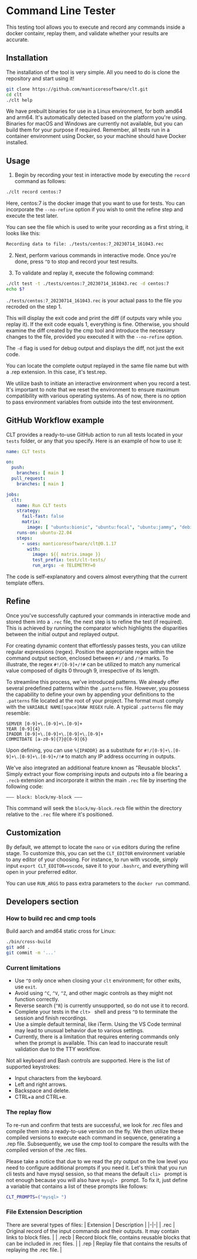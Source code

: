 # Command Line Tester

This testing tool allows you to execute and record any commands inside a docker containr, replay them, and validate whether your results are accurate.

## Installation

The installation of the tool is very simple. All you need to do is clone the repository and start using it!

```bash
git clone https://github.com/manticoresoftware/clt.git
cd clt
./clt help
```

We have prebuilt binaries for use in a Linux environment, for both amd64 and arm64. It's automatically detected based on the platform you're using. Binaries for macOS and Windows are currently not available, but you can build them for your purpose if required. Remember, all tests run in a container environment using Docker, so your machine should have Docker installed.

## Usage

1. Begin by recording your test in interactive mode by executing the `record` command as follows:

  ```bash
  ./clt record centos:7
  ```

  Here, centos:7 is the docker image that you want to use for tests. You can incorporate the `--no-refine` option if you wish to omit the refine step and execute the test later.

  You can see the file which is used to write your recording as a first string, it looks like this:

  ```bash
  Recording data to file: ./tests/centos:7_20230714_161043.rec
  ```

2. Next, perform various commands in interactive mode. Once you're done, press `^D` to stop and record your test results.

3. To validate and replay it, execute the following command:

  ```bash
  ./clt test -t ./tests/centos:7_20230714_161043.rec -d centos:7
  echo $?
  ```

  `./tests/centos:7_20230714_161043.rec` is your actual pass to the file you recroded on the step 1.

  This will display the exit code and print the diff (if outputs vary while you replay it). If the exit code equals 1, everything is fine. Otherwise, you should examine the diff created by the cmp tool and introduce the necessary changes to the file, provided you executed it with the `--no-refine` option.

  The `-d` flag is used for debug output and displays the diff, not just the exit code.

  You can locate the complete output replayed in the same file name but with a .rep extension. In this case, it's test.rep.

We utilize bash to initiate an interactive environment when you record a test. It's important to note that we reset the environment to ensure maximum compatibility with various operating systems. As of now, there is no option to pass environment variables from outside into the test environment.

## GitHub Workflow example

CLT provides a ready-to-use GitHub action to run all tests located in your `tests` folder, or any that you specify. Here is an example of how to use it:

```yaml
name: CLT tests

on:
  push:
    branches: [ main ]
  pull_request:
    branches: [ main ]

jobs:
  clt:
    name: Run CLT tests
    strategy:
      fail-fast: false
      matrix:
        image: [ "ubuntu:bionic", "ubuntu:focal", "ubuntu:jammy", "debian:buster", "debian:bullseye", "debian:bookworm" ]
    runs-on: ubuntu-22.04
    steps:
      - uses: manticoresoftware/clt@0.1.17
        with:
          image: ${{ matrix.image }}
          test_prefix: test/clt-tests/
          run_args: -e TELEMETRY=0
```

The code is self-explanatory and covers almost everything that the current template offers.

## Refine

Once you've successfully captured your commands in interactive mode and stored them into a `.rec` file, the next step is to refine the test (if required). This is achieved by running the comparator which highlights the disparities between the initial output and replayed output.

For creating dynamic content that effortlessly passes tests, you can utilize regular expressions (regex). Position the appropriate regex within the command output section, enclosed between `#!/` and `/!#` marks. To illustrate, the regex `#!/[0-9]+/!#` can be utilized to match any numerical value composed of digits 0 through 9, irrespective of its length.

To streamline this process, we've introduced patterns. We already offer several predefined patterns within the `.patterns` file. However, you possess the capability to define your own by appending your definitions to the `.patterns` file located at the root of your project. The format must comply with the `VARIABLE NAME[space]RAW REGEX` rule. A typical `.patterns` file may resemble:

```text
SEMVER [0-9]+\.[0-9]+\.[0-9]+
YEAR [0-9]{4}
IPADDR [0-9]+\.[0-9]+\.[0-9]+\.[0-9]+
COMMITDATE [a-z0-9]{7}@[0-9]{6}
```

Upon defining, you can use `%{IPADDR}` as a substitute for `#!/[0-9]+\.[0-9]+\.[0-9]+\.[0-9]+/!#` to match any IP address occurring in outputs.

We've also integrated an additional feature known as "Reusable blocks". Simply extract your flow comprising inputs and outputs into a file bearing a `.recb` extension and incorporate it within the main `.rec` file by inserting the following code:

```text
––– block: block/my-block –––
```

This command will seek the `block/my-block.recb` file within the directory relative to the `.rec` file where it's positioned.

## Customization

By default, we attempt to locate the `nano` or `vim` editors during the refine stage. To customize this, you can set the `CLT_EDITOR` environment variable to any editor of your choosing. For instance, to run with vscode, simply input `export CLT_EDITOR=vscode`, save it to your `.bashrc`, and everything will open in your preferred editor.

You can use `RUN_ARGS` to pass extra parameters to the `docker run` command.

## Developers section

### How to build rec and cmp tools

Build aarch and amd64 static cross for Linux:

```bash
./bin/cross-build
git add .
git commit -m '...'
```

### Current limitations

- Use `^D` only once when closing your `clt` environment; for other exits, use `exit`.
- Avoid using `^C`, `^V`, `^Z`, and other magic controls as they might not function correctly.
- Reverse search (`^R`) is currently unsupported, so do not use it to record.
- Complete your tests in the `clt> ` shell and press `^D` to terminate the session and finish recordings.
- Use a simple default terminal, like iTerm. Using the VS Code terminal may lead to unusual behavior due to various settings.
- Currently, there is a limitation that requires entering commands only when the prompt is available. This can lead to inaccurate result validation due to the TTY workflow.

Not all keyboard and Bash controls are supported. Here is the list of supported keystrokes:

- Input characters from the keyboard.
- Left and right arrows.
- Backspace and delete.
- CTRL+a and CTRL+e.

### The replay flow

To re-run and confirm that tests are successful, we look for .rec files and compile them into a ready-to-use version on the fly. We then utilize these compiled versions to execute each command in sequence, generating a .rep file. Subsequently, we use the cmp tool to compare the results with the compiled version of the .rec files.

Please take a notice that due to we read the pty output on the low level you need to configure additional prompts if
you need it. Let's think that you run cli tests and have mysql session, so that means the default `cli> ` prompt is not enough
because you will also have `mysql> ` prompt. To fix it, just define a variable that contains a list of these prompts like
follows:

```bash
CLT_PROMPTS=("mysql> ")
```
### File Extension Description

There are several types of files:
| Extension | Description |
|-|-|
| .rec | Original record of the input commands and their outputs. It may contain links to block files. |
| .recb | Record block file, contains reusable blocks that can be included in .rec files. |
| .rep | Replay file that contains the results of replaying the .rec file. |

